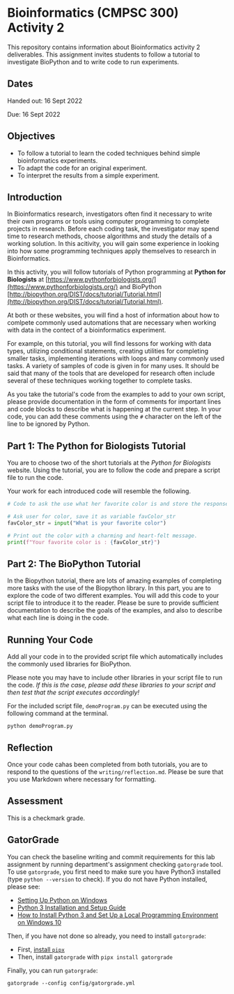 # Bioinformatics (CMPSC 300) Activity 2

This repository contains information about Bioinformatics activity 2 deliverables. This assignment invites students to follow a tutorial to investigate BioPython and to write code to run experiments.

## Dates

Handed out: 16 Sept 2022

Due: 16 Sept 2022

## Objectives

- To follow a tutorial to learn the coded techniques behind simple bioinformatics experiments.
- To adapt the code for an original experiment.
- To interpret the results from a simple experiment.


## Introduction

In Bioinformatics research, investigators often find it necessary to write their own programs or tools using computer programming to complete projects in research. Before each coding task, the investigator may spend time to research methods, choose algorithms and study the details of a working solution. In this acitivity, you will gain some experience in looking into how some programming techniques apply themselves to research in Bioinformatics. 


In this activity, you will follow tutorials of Python programming at __Python for Biologists__ at [https://www.pythonforbiologists.org/](https://www.pythonforbiologists.org/) and BioPython [http://biopython.org/DIST/docs/tutorial/Tutorial.html](http://biopython.org/DIST/docs/tutorial/Tutorial.html). 

At both or these websites, you will find a host of information about how to comlpete commonly used automations that are necessary when working with data in the contect of a bioinformatics experiment.

For example, on this tutorial, you will find  lessons for working with data types, utilizing conditional statements, creating utilities for completing smaller tasks, implementing iterations with loops and many commonly used tasks. A variety of samples of code is given in for many uses. It should be said that many of the tools that are developed for research often include several of these techniques working together to complete tasks.

As you take the tutorial's code from the examples to add to your own script, please provide documentation in the form of comments for important lines and code blocks to describe what is happening at the current step. In your code, you can add these comments using the `#` character on the left of the line to be ignored by Python.



## Part 1: The Python for Biologists Tutorial


You are to choose two of the short tutorials at the _Python for Biologists_ website. Using the tutorial, you are to follow the code and prepare a script file to run the code.  

Your work for each introduced code will resemble the following.

``` python
# Code to ask the use what her favorite color is and store the response as a string in the variable, facColor_str.

# Ask user for color, save it as variable favColor_str
favColor_str = input("What is your favorite color")

# Print out the color with a charming and heart-felt message. 
print(f"Your favorite color is : {favColor_str}")
```



## Part 2: The BioPython Tutorial
In the Biopython tutorial, there are lots of amazing examples of completing more tasks with the use of the Biopython library. In this part, you are to explore the code of two different examples. You will add this code to your script file to introduce it to the reader. Please be sure to provide sufficient documentation to describe the goals of the examples, and also to describe what each line is doing in the code. 


## Running Your Code

Add all your code in to the provided script file which automatically includes the commonly used libraries for BioPython. 

Please note you may have to include other libraries in your script file to run the code. _If this is the case, please add these libraries to your script and then test that the script executes accordingly!_

For the included script file, `demoProgram.py` can be executed using the following command at the terminal.

```
python demoProgram.py
```

## Reflection

Once your code cahas been completed from both tutorials, you are to respond to the questions of the `writing/reflection.md`. Please be sure that you use Markdown where necessary for formatting. 


## Assessment
This is a checkmark grade.

## GatorGrade

You can check the baseline writing and commit requirements for this lab assignment by running department's assignment checking `gatorgrade` tool. To use `gatorgrade`, you first need to make sure you have Python3 installed (type `python --version` to check). If you do not have Python installed, please see:

- [Setting Up Python on Windows](https://realpython.com/lessons/python-windows-setup/)
- [Python 3 Installation and Setup Guide](https://realpython.com/installing-python/)
- [How to Install Python 3 and Set Up a Local Programming Environment on Windows 10](https://www.digitalocean.com/community/tutorials/how-to-install-python-3-and-set-up-a-local-programming-environment-on-windows-10)

Then, if you have not done so already, you need to install `gatorgrade`:

- First, [install `pipx`](https://pypa.github.io/pipx/installation/)
- Then, install `gatorgrade` with `pipx install gatorgrade`

Finally, you can run `gatorgrade`:

`gatorgrade --config config/gatorgrade.yml`

